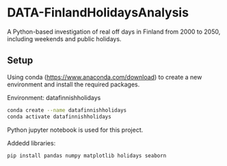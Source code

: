 # DATA-FinlandHolidaysAnalysis
A Python-based investigation of real off days in Finland from 2000 to 2050, including weekends and public holidays.


## Setup
Using conda (https://www.anaconda.com/download) to create a new environment and install the required packages.

Environment: datafinnishholidays

```bash
conda create --name datafinnishholidays
conda activate datafinnishholidays
```

Python jupyter notebook is used for this project.

Addedd libraries:
```bash
pip install pandas numpy matplotlib holidays seaborn
```

